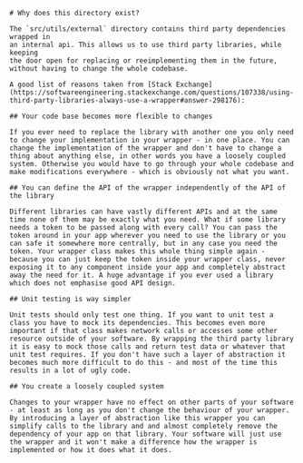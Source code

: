    # Why does this directory exist?

    The `src/utils/external` directory contains third party dependencies wrapped in
    an internal api. This allows us to use third party libraries, while keeping
    the door open for replacing or reeimplementing them in the future, without having to change the whole codebase.

    A good list of reasons taken from [Stack Exchange](https://softwareengineering.stackexchange.com/questions/107338/using-third-party-libraries-always-use-a-wrapper#answer-298176):

    ## Your code base becomes more flexible to changes

    If you ever need to replace the library with another one you only need to change your implementation in your wrapper - in one place. You can change the implementation of the wrapper and don't have to change a thing about anything else, in other words you have a loosely coupled system. Otherwise you would have to go through your whole codebase and make modifications everywhere - which is obviously not what you want.

    ## You can define the API of the wrapper independently of the API of the library

    Different libraries can have vastly different APIs and at the same time none of them may be exactly what you need. What if some library needs a token to be passed along with every call? You can pass the token around in your app wherever you need to use the library or you can safe it somewhere more centrally, but in any case you need the token. Your wrapper class makes this whole thing simple again - because you can just keep the token inside your wrapper class, never exposing it to any component inside your app and completely abstract away the need for it. A huge advantage if you ever used a library which does not emphasise good API design.

    ## Unit testing is way simpler

    Unit tests should only test one thing. If you want to unit test a class you have to mock its dependencies. This becomes even more important if that class makes network calls or accesses some other resource outside of your software. By wrapping the third party library it is easy to mock those calls and return test data or whatever that unit test requires. If you don't have such a layer of abstraction it becomes much more difficult to do this - and most of the time this results in a lot of ugly code.

    ## You create a loosely coupled system

    Changes to your wrapper have no effect on other parts of your software - at least as long as you don't change the behaviour of your wrapper. By introducing a layer of abstraction like this wrapper you can simplify calls to the library and and almost completely remove the dependency of your app on that library. Your software will just use the wrapper and it won't make a difference how the wrapper is implemented or how it does what it does.
